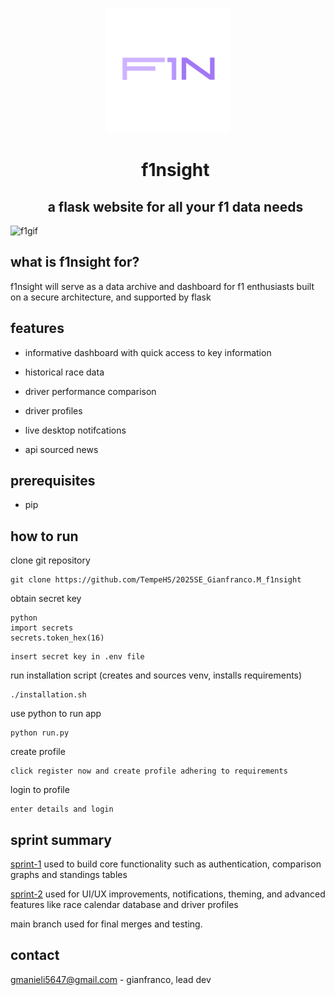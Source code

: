 <p align="center">
  <picture>
    <source srcset="app/static/images/favicon.svg" width="200">
    <img alt="f1nsight" src="app/static/images/favicon.svg" width="200">
  </picture>
</p>

<div id="user-content-toc">
  <ul align="center" style="list-style: none;">
    <summary>
      <h1>f1nsight</h1>
    </summary>
  </ul>
</div>
<div id="user-content-toc">
  <ul align="center" style="list-style: none;">
    <summary>
      <h2>a flask website for all your f1 data needs</h2>
    </summary>
  </ul>
</div>

![f1gif](app/static/gif/F1nsight.gif)

## what is f1nsight for?
f1nsight will serve as a data archive and dashboard for f1 enthusiasts built on a secure architecture, and supported by flask

## features

- informative dashboard with quick access to key information

- historical race data

- driver performance comparison

- driver profiles

- live desktop notifcations

- api sourced news

## prerequisites
- pip

## how to run

clone git repository
```
git clone https://github.com/TempeHS/2025SE_Gianfranco.M_f1nsight
``` 

obtain secret key
```
python
import secrets
secrets.token_hex(16)
```
```
insert secret key in .env file
```

run installation script (creates and sources venv, installs requirements)
```
./installation.sh
```

use python to run app
```
python run.py
```

create profile
```
click register now and create profile adhering to requirements
```

login to profile
```
enter details and login
```

## sprint summary
[sprint-1](https://github.com/TempeHS/2025SE_Gianfranco.M_f1nsight/tree/sprint-1) used to build core functionality such as authentication, comparison graphs and standings tables

[sprint-2](https://github.com/TempeHS/2025SE_Gianfranco.M_f1nsight/tree/sprint-2) used for UI/UX improvements, notifications, theming, and advanced features like race calendar database and driver profiles
 
main branch used for final merges and testing.




## contact
gmanieli5647@gmail.com - gianfranco, lead dev